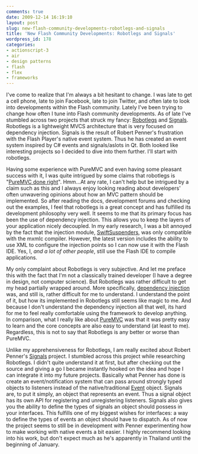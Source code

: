 ```yaml
---
comments: true
date: 2009-12-14 16:19:10
layout: post
slug: new-flash-community-developments-robotlegs-and-signals
title: 'New Flash Community Developments: Robotlegs and Signals'
wordpress_id: 178
categories:
- actionscript-3
- air
- design patterns
- flash
- flex
- frameworks
---
```


I've come to realize that I'm always a bit hesitant to change. I was late to get a cell phone, late to join Facebook, late to join Twitter, and often late to look into developments within the Flash community. Lately I've been trying to change how often I tune into Flash community developments. As of late I've stumbled across two projects that struck my fancy: [Robotlegs](http://www.robotlegs.org/) and [Signals](http://github.com/robertpenner/as3-signals). Robotlegs is a lightweight MVCS architecture that is very focused on dependency injection. Signals is the result of Robert Penner's frustration with the Flash Player's native event system. Thus he has created an event system inspired by C# events and signals/aslots in Qt. Both looked like interesting projects so I decided to dive into them further. I'll start with robotlegs.



Having some experience with PureMVC and even having some pleasant success with it, I was quite intrigued by some claims that robotlegs is "[PureMVC done right](http://jessewarden.com/2009/10/how-to-use-robotlegs-on-top-of-gaia-part-1-of-3-quickstart.html)". Hmm...At any rate, I can't help but be intrigued by a claim such as this and I always enjoy looking reading about developers' often unwavering opinions about how an MVC pattern should be implemented. So after reading the docs, development forums and checking out the examples, I feel that robotlegs is a great concept and has fulfilled its development philosophy very well. It seems to me that its primary focus has been the use of dependency injection. This allows you to keep the layers of your application nicely decoupled. In my early research, I was a bit annoyed by the fact that the injection module, [SwiftSuspenders](http://github.com/tschneidereit/SwiftSuspenders), was only compatible with the mxmlc compiler. However, the latest version includes the ability to use XML to configure the injection points so I can now use it with the Flash IDE. Yes, I, _and a lot of other people_, still use the Flash IDE to compile applications.

My only complaint about Robotlegs is very subjective. And let me preface this with the fact that I'm not a classically trained developer (I have a degree in design, not computer science). But Robotlegs was rather difficult to get my head partially wrapped around. More specifically, [dependency injection](http://en.wikipedia.org/wiki/Dependency_injection) was, and still is, rather difficult for me to understand. I understand the point of it, but how its implemented in Robotlegs still seems like magic to me. And because I don't understand the dependency injection all that well, its hard for me to feel really comfortable using the framework to develop anything. In comparison, what I really like about [PureMVC](http://puremvc.org/) was that it was pretty easy to learn and the core concepts are also easy to understand (at least to me). Regardless, this is not to say that Robotlegs is any better or worse than PureMVC.

Unlike my apprehensiveness for Robotlegs, I am really excited about Robert Penner's [Signals](http://github.com/robertpenner/as3-signals) project. I stumbled across this project while researching Robotlegs. I didn't quite understand it at first, but after checking out the source and giving a go I became instantly hooked on the idea and hope I can integrate it into my future projects. Basically what Penner has done is create an event/notification system that can pass around strongly typed objects to listeners instead of the native/traditional [Event](http://livedocs.adobe.com/flash/9.0/ActionScriptLangRefV3/flash/events/Event.html) object. Signals are, to put it simply, an object that represents an event. Thus a signal object has its own API for registering and unregistering listeners. Signals also gives you the ability to define the types of signals an object should possess in your interfaces. This fulfills one of my biggest wishes for interfaces: a way to define the types of events an object should have to dispatch. As of now the project seems to still be in development with Penner experimenting how to make working with native events a bit easier. I highly recommend looking into his work, but don't expect much as he's apparently in Thailand until the beginning of January.
